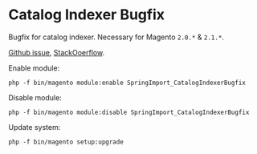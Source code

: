 # Catalog Indexer Bugfix
Bugfix for catalog indexer. Necessary for Magento `2.0.*` & `2.1.*`.

[Github issue](https://github.com/magento/magento2/issues/8018), [StackOoerflow](https://magento.stackexchange.com/questions/157797/magento-2-how-to-override-abstract-class-for-product-category-indexing-issue).

Enable module:
```
php -f bin/magento module:enable SpringImport_CatalogIndexerBugfix
```

Disable module:
```
php -f bin/magento module:disable SpringImport_CatalogIndexerBugfix
```

Update system:
```
php -f bin/magento setup:upgrade
```
